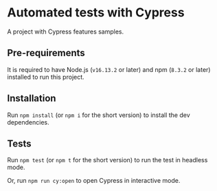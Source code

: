 # Automated tests with Cypress

A project with Cypress features samples.

## Pre-requirements

It is required to have Node.js (`v16.13.2` or later) and npm (`8.3.2` or later) installed to run this project.

## Installation

Run `npm install` (or `npm i` for the short version) to install the dev dependencies.

## Tests

Run `npm test` (or `npm t` for the short version) to run the test in headless mode.

Or, run `npm run cy:open` to open Cypress in interactive mode.
